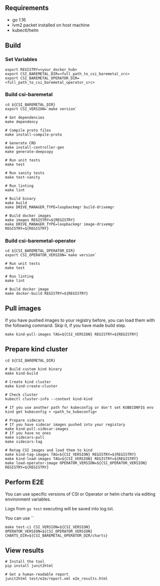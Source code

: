## Requirements
- go 1.16
- lvm2 packet installed on host machine
- kubectl/helm

## Build

### Set Variables

```
export REGISTRY=<your_docker_hub>
export CSI_BAREMETAL_DIR=<full_path_to_csi_baremetal_src>
export CSI_BAREMETAL_OPERATOR_DIR=<full_path_to_csi_baremetal_operator_src>
```

### Build csi-baremetal

```
cd ${CSI_BAREMETAL_DIR}
export CSI_VERSION=`make version`

# Get dependencies
make dependency

# Compile proto files
make install-compile-proto

# Generate CRD
make install-controller-gen
make generate-deepcopy

# Run unit tests
make test

# Run sanity tests
make test-sanity

# Run linting
make lint

# Build binary
make build
make DRIVE_MANAGER_TYPE=loopbackmgr build-drivemgr

# Build docker images
make images REGISTRY=${REGISTRY}
make DRIVE_MANAGER_TYPE=loopbackmgr image-drivemgr REGISTRY=${REGISTRY}
```

### Build csi-baremetal-operator

```
cd ${CSI_BAREMETAL_OPERATOR_DIR}
export CSI_OPERATOR_VERSION=`make version`

# Run unit tests
make test

# Run linting
make lint

# Build docker image
make docker-build REGISTRY=${REGISTRY}
```

## Pull images
If you have pushed images to your registry before, you can load them with the following command.
Skip it, if you have made build step.
```
make kind-pull-images TAG=${CSI_VERSION} REGISTRY=${REGISTRY}
```

## Prepare kind cluster

```
cd ${CSI_BAREMETAL_DIR}

# Build custom kind binary
make kind-build

# Create kind cluster
make kind-create-cluster

# Check cluster
kubectl cluster-info --context kind-kind

# If you use another path for kubeconfig or don't set KUBECONFIG env
kind get kubeconfig > <path_to_kubeconfig>

# Prepare sidecars 
# If you have sidecar images pushed into your registary
make kind-pull-sidecar-images
# If you have no ones
make sidecars-pull
make sidecars-tag

# Retag CSI images and load them to kind
make kind-tag-images TAG=${CSI_VERSION} REGISTRY=${REGISTRY}
make kind-load-images TAG=${CSI_VERSION} REGISTRY=${REGISTRY}
make load-operator-image OPERATOR_VERSION=${CSI_OPERATOR_VERSION} REGISTRY=${REGISTRY}
```

## Perform E2E

You can use specific versions of CSI or Operator or helm charts via editing environment variables.

Logs from `go test` executing will be saved into log.txt.

You can use ``
```
make test-ci CSI_VERSION=${CSI_VERSION} OPERATOR_VERSION=${CSI_OPERATOR_VERSION} CHARTS_DIR=${CSI_BAREMETAL_OPERATOR_DIR/charts}
```

## View results

```
# Install the tool
pip install junit2html

# Get a human-readable report
junit2html test/e2e/report.xml e2e_results.html
```